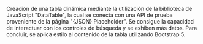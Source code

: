Creación de una tabla dinámica mediante la utilización de la biblioteca de JavaScript "DataTable", la cual se conecta con una API de prueba proveniente de la página "{JSON} Placeholder". Se consigue la capacidad de interactuar con los controles de búsqueda y se exhiben más datos. Para concluir, se aplica estilo al contenido de la tabla utilizando Bootstrap 5.
